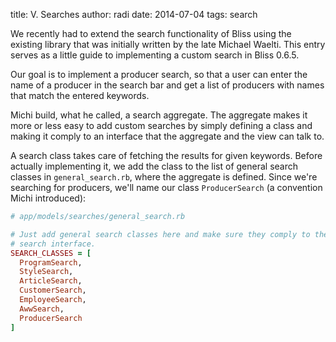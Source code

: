 title: V. Searches
author: radi
date: 2014-07-04
tags: search

We recently had to extend the search functionality of Bliss using the existing
library that was initially written by the late Michael Waelti. This entry serves
as a little guide to implementing a custom search in Bliss 0.6.5.

Our goal is to implement a producer search, so that a user can enter the name of
a producer in the search bar and get a list of producers with names that match
the entered keywords.

Michi build, what he called, a search aggregate. The aggregate makes it more or
less easy to add custom searches by simply defining a class and making it comply
to an interface that the aggregate and the view can talk to.

A search class takes care of fetching the results for given keywords. Before
actually implementing it, we add the class to the list of general search classes
in `general_search.rb`, where the aggregate is defined. Since we're searching for
producers, we'll name our class `ProducerSearch` (a convention Michi introduced):

```ruby
# app/models/searches/general_search.rb

# Just add general search classes here and make sure they comply to the
# search interface.
SEARCH_CLASSES = [
  ProgramSearch,
  StyleSearch,
  ArticleSearch,
  CustomerSearch,
  EmployeeSearch,
  AwwSearch,
  ProducerSearch
]
```
